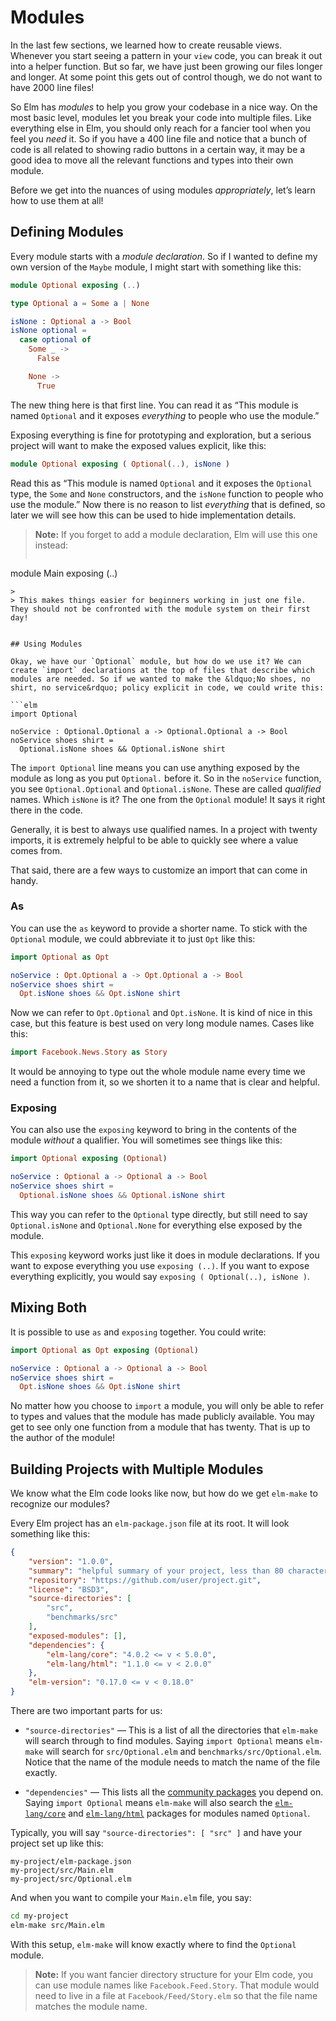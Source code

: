 
# Modules

In the last few sections, we learned how to create reusable views. Whenever you start seeing a pattern in your `view` code, you can break it out into a helper function. But so far, we have just been growing our files longer and longer. At some point this gets out of control though, we do not want to have 2000 line files!

So Elm has *modules* to help you grow your codebase in a nice way. On the most basic level, modules let you break your code into multiple files. Like everything else in Elm, you should only reach for a fancier tool when you feel you *need* it. So if you have a 400 line file and notice that a bunch of code is all related to showing radio buttons in a certain way, it may be a good idea to move all the relevant functions and types into their own module.

Before we get into the nuances of using modules *appropriately*, let&rsquo;s learn how to use them at all!


## Defining Modules

Every module starts with a *module declaration*. So if I wanted to define my own version of the `Maybe` module, I might start with something like this:

```elm
module Optional exposing (..)

type Optional a = Some a | None

isNone : Optional a -> Bool
isNone optional =
  case optional of
    Some _ ->
      False

    None ->
      True
```

The new thing here is that first line. You can read it as &ldquo;This module is named `Optional` and it exposes *everything* to people who use the module.&rdquo;

Exposing everything is fine for prototyping and exploration, but a serious project will want to make the exposed values explicit, like this:

```elm
module Optional exposing ( Optional(..), isNone )
```

Read this as &ldquo;This module is named `Optional` and it exposes the `Optional` type, the `Some` and `None` constructors, and the `isNone` function to people who use the module.&rdquo; Now there is no reason to list *everything* that is defined, so later we will see how this can be used to hide implementation details.

> **Note:** If you forget to add a module declaration, Elm will use this one instead:
>
>```elm
module Main exposing (..)
```
>
> This makes things easier for beginners working in just one file. They should not be confronted with the module system on their first day!


## Using Modules

Okay, we have our `Optional` module, but how do we use it? We can create `import` declarations at the top of files that describe which modules are needed. So if we wanted to make the &ldquo;No shoes, no shirt, no service&rdquo; policy explicit in code, we could write this:

```elm
import Optional

noService : Optional.Optional a -> Optional.Optional a -> Bool
noService shoes shirt =
  Optional.isNone shoes && Optional.isNone shirt
```

The `import Optional` line means you can use anything exposed by the module as long as you put `Optional.` before it. So in the `noService` function, you see `Optional.Optional` and `Optional.isNone`. These are called *qualified* names. Which `isNone` is it? The one from the `Optional` module! It says it right there in the code.

Generally, it is best to always use qualified names. In a project with twenty imports, it is extremely helpful to be able to quickly see where a value comes from.

That said, there are a few ways to customize an import that can come in handy.


### As

You can use the `as` keyword to provide a shorter name. To stick with the `Optional` module, we could abbreviate it to just `Opt` like this:

```elm
import Optional as Opt

noService : Opt.Optional a -> Opt.Optional a -> Bool
noService shoes shirt =
  Opt.isNone shoes && Opt.isNone shirt
```

Now we can refer to `Opt.Optional` and `Opt.isNone`. It is kind of nice in this case, but this feature is best used on very long module names. Cases like this:

```elm
import Facebook.News.Story as Story
```

It would be annoying to type out the whole module name every time we need a function from it, so we shorten it to a name that is clear and helpful.


### Exposing

You can also use the `exposing` keyword to bring in the contents of the module *without* a qualifier. You will sometimes see things like this:

```elm
import Optional exposing (Optional)

noService : Optional a -> Optional a -> Bool
noService shoes shirt =
  Optional.isNone shoes && Optional.isNone shirt
```

This way you can refer to the `Optional` type directly, but still need to say `Optional.isNone` and `Optional.None` for everything else exposed by the module.

This `exposing` keyword works just like it does in module declarations. If you want to expose everything you use `exposing (..)`. If you want to expose everything explicitly, you would say `exposing ( Optional(..), isNone )`.


## Mixing Both

It is possible to use `as` and `exposing` together. You could write:

```elm
import Optional as Opt exposing (Optional)

noService : Optional a -> Optional a -> Bool
noService shoes shirt =
  Opt.isNone shoes && Opt.isNone shirt
```

No matter how you choose to `import` a module, you will only be able to refer to types and values that the module has made publicly available. You may get to see only one function from a module that has twenty. That is up to the author of the module!


## Building Projects with Multiple Modules

We know what the Elm code looks like now, but how do we get `elm-make` to recognize our modules?

Every Elm project has an `elm-package.json` file at its root. It will look something like this:

```json
{
    "version": "1.0.0",
    "summary": "helpful summary of your project, less than 80 characters",
    "repository": "https://github.com/user/project.git",
    "license": "BSD3",
    "source-directories": [
        "src",
        "benchmarks/src"
    ],
    "exposed-modules": [],
    "dependencies": {
        "elm-lang/core": "4.0.2 <= v < 5.0.0",
        "elm-lang/html": "1.1.0 <= v < 2.0.0"
    },
    "elm-version": "0.17.0 <= v < 0.18.0"
}
```

There are two important parts for us:

  - `"source-directories"` &mdash; This is a list of all the directories that `elm-make` will search through to find modules. Saying `import Optional` means `elm-make` will search for `src/Optional.elm` and `benchmarks/src/Optional.elm`. Notice that the name of the module needs to match the name of the file exactly.

  - `"dependencies"` &mdash; This lists all the [community packages](http://package.elm-lang.org/) you depend on. Saying `import Optional` means `elm-make` will also search the [`elm-lang/core`](http://package.elm-lang.org/packages/elm-lang/core/latest/) and [`elm-lang/html`](http://package.elm-lang.org/packages/elm-lang/html/latest/) packages for modules named `Optional`.

Typically, you will say `"source-directories": [ "src" ]` and have your project set up like this:

```
my-project/elm-package.json
my-project/src/Main.elm
my-project/src/Optional.elm
```

And when you want to compile your `Main.elm` file, you say:

```bash
cd my-project
elm-make src/Main.elm
```

With this setup, `elm-make` will know exactly where to find the `Optional` module.

> **Note:** If you want fancier directory structure for your Elm code, you can use module names like `Facebook.Feed.Story`. That module would need to live in a file at `Facebook/Feed/Story.elm` so that the file name matches the module name.
